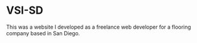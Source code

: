 # VSI-SD

This was a website I developed as a freelance web developer for a flooring company based in San Diego. 
